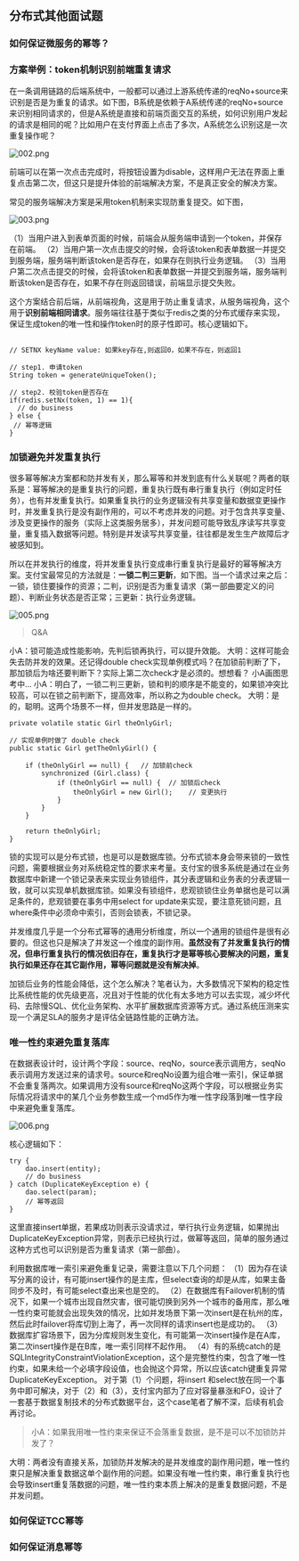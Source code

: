 ## 分布式其他面试题

### 如何保证微服务的幂等？

### 方案举例：token机制识别前端重复请求

在一条调用链路的后端系统中，一般都可以通过上游系统传递的reqNo+source来识别是否是为重复的请求。如下图，B系统是依赖于A系统传递的reqNo+source来识别相同请求的，但是A系统是直接和前端页面交互的系统，如何识别用户发起的请求是相同的呢？比如用户在支付界面上点击了多次，A系统怎么识别这是一次重复操作呢？

![002.png](assets/111c376cb0d8d0f5e75974e5e9905efc.png)

前端可以在第一次点击完成时，将按钮设置为disable，这样用户无法在界面上重复点击第二次，但这只是提升体验的前端解决方案，不是真正安全的解决方案。

常见的服务端解决方案是采用token机制来实现防重复提交。如下图，

![003.png](assets/1d4b750f966b05cfb5e52ab9e90eb7e9.png)

（1）当用户进入到表单页面的时候，前端会从服务端申请到一个token，并保存在前端。
（2）当用户第一次点击提交的时候，会将该token和表单数据一并提交到服务端，服务端判断该token是否存在，如果存在则执行业务逻辑。
（3）当用户第二次点击提交的时候，会将该token和表单数据一并提交到服务端，服务端判断该token是否存在，如果不存在则返回错误，前端显示提交失败。

这个方案结合前后端，从前端视角，这是用于防止重复请求，从服务端视角，这个用于**识别前端相同请求**。服务端往往基于类似于redis之类的分布式缓存来实现，保证生成token的唯一性和操作token时的原子性即可。核心逻辑如下。

```

// SETNX keyName value: 如果key存在,则返回0，如果不存在，则返回1

// step1. 申请token
String token = generateUniqueToken();

// step2. 校验token是否存在
if(redis.setNx(token, 1) == 1){
  // do business
} else {
 // 幂等逻辑
}
```



### 加锁避免并发重复执行

很多幂等解决方案都和防并发有关，那么幂等和并发到底有什么关联呢？两者的联系是：幂等解决的是重复执行的问题，重复执行既有串行重复执行（例如定时任务），也有并发重复执行。如果重复执行的业务逻辑没有共享变量和数据变更操作时，并发重复执行是没有副作用的，可以不考虑并发的问题。对于包含共享变量、涉及变更操作的服务（实际上这类服务居多），并发问题可能导致乱序读写共享变量，重复插入数据等问题。特别是并发读写共享变量，往往都是发生生产故障后才被感知到。

所以在并发执行的维度，将并发重复执行变成串行重复执行是最好的幂等解决方案。支付宝最常见的方法就是：**一锁二判三更新**，如下图。当一个请求过来之后：一锁，锁住要操作的资源；二判，识别是否为重复请求（第一部曲要定义的问题）、判断业务状态是否正常；三更新：执行业务逻辑。

![005.png](assets/82745928a2773bbe564dbd408d11d5cb.png)

> Q&A

小A：锁可能造成性能影响，先判后锁再执行，可以提升效能。
大明：这样可能会失去防并发的效果。还记得double check实现单例模式吗？在加锁前判断了下，那加锁后为啥还要判断下？实际上第二次check才是必须的。想想看？
小A画图思考中...
小A：明白了，一锁二判三更新，锁和判的顺序是不能变的，如果锁冲突比较高，可以在锁之前判断下，提高效率，所以称之为double check。
大明：是的，聪明。这两个场景不一样，但并发思路是一样的。

```
private volatile static Girl theOnlyGirl;

// 实现单例时做了 double check
public static Girl getTheOnlyGirl() {

    if (theOnlyGirl == null) {   // 加锁前check
        synchronized (Girl.class) {
            if (theOnlyGirl == null) {  // 加锁后check
                theOnlyGirl = new Girl();    // 变更执行
            }
        }
    }

    return theOnlyGirl;
}
```

锁的实现可以是分布式锁，也是可以是数据库锁。分布式锁本身会带来锁的一致性问题，需要根据业务对系统稳定性的要求来考量。支付宝的很多系统是通过在业务数据库中新建一个锁记录表来实现业务锁组件，其分表逻辑和业务表的分表逻辑一致，就可以实现单机数据库锁。如果没有锁组件，悲观锁锁住业务单据也是可以满足条件的，悲观锁要在事务中用select for update来实现，要注意死锁问题，且where条件中必须命中索引，否则会锁表，不锁记录。

并发维度几乎是一个分布式幂等的通用分析维度，所以一个通用的锁组件是很有必要的。但这也只是解决了并发这一个维度的副作用。**虽然没有了并发重复执行的情况，但串行重复执行的情况依旧存在，重复执行才是幂等核心要解决的问题，重复执行如果还存在其它副作用，幂等问题就是没有解决掉**。

加锁后业务的性能会降低，这个怎么解决？笔者认为，大多数情况下架构的稳定性比系统性能的优先级更高，况且对于性能的优化有太多地方可以去实现，减少坏代码、去除慢SQL、优化业务架构、水平扩展数据库资源等方式。通过系统压测来实现一个满足SLA的服务才是评估全链路性能的正确方法。



### 唯一性约束避免重复落库

在数据表设计时，设计两个字段：source、reqNo，source表示调用方，seqNo表示调用方发送过来的请求号。source和reqNo设置为组合唯一索引，保证单据不会重复落两次。如果调用方没有source和reqNo这两个字段，可以根据业务实际情况将请求中的某几个业务参数生成一个md5作为唯一性字段落到唯一性字段中来避免重复落库。

![006.png](assets/ec90593e48fce2adc77c26f6283e7fb4.png)

核心逻辑如下：

```
try {
    dao.insert(entity);    
    // do business
} catch (DuplicateKeyException e) {
    dao.select(param);
    // 幂等返回
}
```

这里直接insert单据，若果成功则表示没请求过，举行执行业务逻辑，如果抛出DuplicateKeyException异常，则表示已经执行过，做幂等返回，简单的服务通过这种方式也可以识别是否为重复请求（第一部曲）。

利用数据库唯一索引来避免重复记录，需要注意以下几个问题：
（1）因为存在读写分离的设计，有可能insert操作的是主库，但select查询的却是从库，如果主备同步不及时，有可能select查出来也是空的。
（2）在数据库有Failover机制的情况下，如果一个城市出现自然灾害，很可能切换到另外一个城市的备用库，那么唯一性约束可能就会出现失效的情况，比如并发场景下第一次insert是在杭州的库，然后此时failover将库切到上海了，再一次同样的请求insert也是成功的。
（3）数据库扩容场景下，因为分库规则发生变化，有可能第一次insert操作是在A库，第二次insert操作是在B库，唯一索引同样不起作用。
（4）有的系统catch的是SQLIntegrityConstraintViolationException，这个是完整性约束，包含了唯一性约束，如果未给一个必填字段设值，也会抛这个异常，所以应该catch键重复异常DuplicateKeyException。
对于第（1）个问题，将insert 和select放在同一个事务中即可解决，对于（2）和（3），支付宝内部为了应对容量暴涨和FO，设计了一套基于数据复制技术的分布式数据平台，这个case笔者了解不深，后续有机会再讨论。

> 小A：如果我用唯一性约束来保证不会落重复数据，是不是可以不加锁防并发了？

大明：两者没有直接关系，加锁防并发解决的是并发维度的副作用问题，唯一性约束只是解决重复数据这单个副作用的问题。如果没有唯一性约束，串行重复执行也会导致insert重复落数据的问题，唯一性约束本质上解决的是重复数据问题，不是并发问题。



### 如何保证TCC幂等



### 如何保证消息幂等

